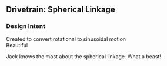 
## Drivetrain: Spherical Linkage
### Design Intent
Created to convert rotational to sinusoidal motion  
 Beautiful
 
 Jack knows the most about the spherical linkage. What a beast!
